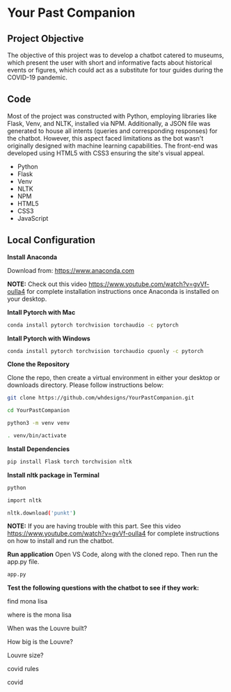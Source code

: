 # Your Past Companion

## Project Objective

The objective of this project was to develop a chatbot catered to museums, which present the user with short and informative facts about historical events or figures, which could act as a substitute for tour guides during the COVID-19 pandemic. 

## Code

Most of the project was constructed with Python, employing libraries like Flask, Venv, and NLTK, installed via NPM. Additionally, a JSON file was generated to house all intents (queries and corresponding responses) for the chatbot. However, this aspect faced limitations as the bot wasn't originally designed with machine learning capabilities. The front-end was developed using HTML5 with CSS3 ensuring the site's visual appeal. 
* Python
* Flask
* Venv
* NLTK
* NPM
* HTML5
* CSS3
* JavaScript


## Local Configuration


**Install Anaconda**

Download from: https://www.anaconda.com


**NOTE:** Check out this video https://www.youtube.com/watch?v=gvVf-ouIla4 for complete installation instructions once Anaconda is installed on your desktop. 


**Intall Pytorch with Mac**
```bash
conda install pytorch torchvision torchaudio -c pytorch
```
**Intall Pytorch with Windows**
```bash
conda install pytorch torchvision torchaudio cpuonly -c pytorch
```

**Clone the Repository**

Clone the repo, then create a virtual environment in either your desktop or downloads directory. 
Please follow instructions below:

```bash
git clone https://github.com/whdesigns/YourPastCompanion.git
```

```bash
cd YourPastCompanion
```

```bash
python3 -m venv venv
```

```bash
. venv/bin/activate
```

**Install Dependencies**
```bash
pip install Flask torch torchvision nltk
```

**Install nltk package in Terminal**
```bash
python
```

```bash
import nltk
```

```bash
nltk.download('punkt')
```
**NOTE:** If you are having trouble with this part. See this video https://www.youtube.com/watch?v=gvVf-ouIla4 for complete instructions on how to install and run the chatbot.  


**Run application**
Open VS Code, along with the cloned repo. Then run the app.py file. 

```bash
app.py
```

**Test the following questions with the chatbot to see if they work:**

find mona lisa

where is the mona lisa

When was the Louvre built?

How big is the Louvre?

Louvre size?

covid rules

covid
